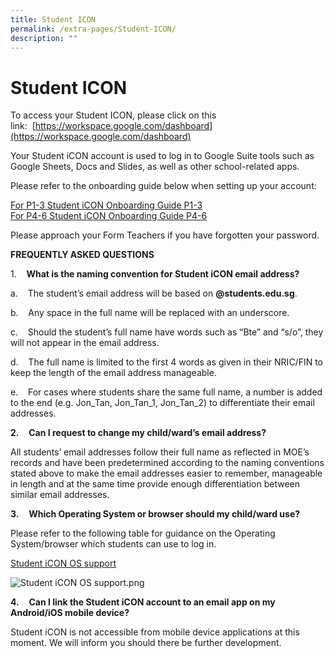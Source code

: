 ```yaml
---
title: Student ICON
permalink: /extra-pages/Student-ICON/
description: ""
---
```

Student ICON
============

To access your Student ICON, please click on this link:&nbsp;&nbsp;[https://workspace.google.com/dashboard](https://workspace.google.com/dashboard)  
  
Your Student iCON account is used to log in to Google Suite tools such as Google Sheets, Docs and Slides, as well as other school-related apps.  
  
Please refer to the onboarding guide below when setting up your account:  

[For P1-3 Student iCON Onboarding Guide P1-3](/files/Student%20Student%20iCON%20Onboarding%20Guide%20P1-3_website.pdf) <br>
[For P4-6 Student iCON Onboarding Guide P4-6](/files/Student%20Student%20iCON%20Onboarding%20Guide%20P4-6_website.pdf)
  
Please approach your Form Teachers if you have forgotten your password.  
  
**FREQUENTLY ASKED QUESTIONS**&nbsp;&nbsp;&nbsp;

1.&nbsp;&nbsp;&nbsp;&nbsp;**What is the naming convention for Student iCON email address?**

a.&nbsp;&nbsp;&nbsp;&nbsp;The student’s email address will be based on&nbsp;**@students.edu.sg**.

b.&nbsp;&nbsp;&nbsp;&nbsp;Any space in the full name will be replaced with an underscore.

c.&nbsp;&nbsp;&nbsp;&nbsp;Should the student’s full name have words such as “Bte” and “s/o”, they will not appear in the email address.

d.&nbsp;&nbsp;&nbsp;&nbsp;The full name is limited to the first 4 words as given in their NRIC/FIN to keep the length of the email address manageable.

e.&nbsp;&nbsp;&nbsp;&nbsp;For cases where students share the same full name, a number is added to the end (e.g. Jon\_Tan, Jon\_Tan\_1, Jon\_Tan\_2) to differentiate their email addresses.

**2.**&nbsp;&nbsp;&nbsp;&nbsp;**Can I request to change my child/ward’s email address?**

All students’ email addresses follow their full name as reflected in MOE’s records and have been predetermined according to the naming conventions stated above to make the email addresses easier to remember, manageable in length and at the same time provide enough differentiation between similar email addresses.

**3.**&nbsp;&nbsp;&nbsp;&nbsp;**Which Operating System or browser should my child/ward use?**

Please refer to the following table for guidance on the Operating System/browser which students can use to log in.

[Student iCON OS support](\images\Student%20iCON%20Ssupport.png)

![Student iCON OS support.png](https://queenstownpri.moe.edu.sg/qql/slot/u317/For%20Students/Student%20iCON%20OS%20support.png)  

**4.**&nbsp;&nbsp;&nbsp;&nbsp;**Can I link the Student iCON account to an email app on my Android/iOS mobile device?**

Student iCON is not accessible from mobile device applications at this moment. We will inform you should there be further development.
